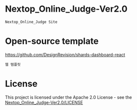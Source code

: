 # Nextop_Online_Judge-Ver2.0
    Nextop_Online_Judge Site
# Open-source template
https://github.com/DesignRevision/shards-dashboard-react

    웹 템플릿
# License
This project is licensed under the Apache 2.0 License - see the [Nextop_Online_Judge-Ver2.0/LICENSE](LICENSE)
